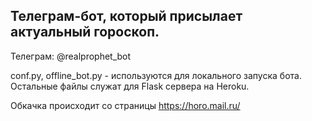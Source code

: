 ## Телеграм-бот, который присылает актуальный гороскоп.

Телеграм: @realprophet_bot

conf.py, offline_bot.py - используются для локального запуска бота.
Остальные файлы служат для Flask сервера на Heroku.

Обкачка происходит со страницы https://horo.mail.ru/
